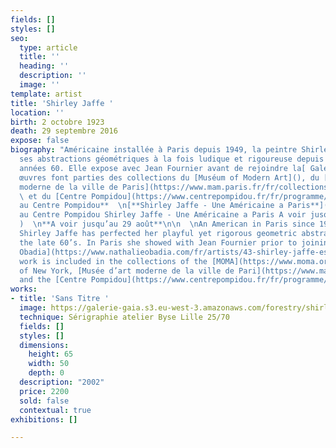 ```yaml
---
fields: []
styles: []
seo:
  type: article
  title: ''
  heading: ''
  description: ''
  image: ''
template: artist
title: 'Shirley Jaffe '
location: ''
birth: 2 octobre 1923
death: 29 septembre 2016
expose: false
biography: "Américaine installée à Paris depuis 1949, la peintre Shirley Jaffe à perfectionné
  ses abstractions géométriques à la fois ludique et rigoureuse depuis la fin des
  années 60. Elle expose avec Jean Fournier avant de rejoindre la[ Galerie Obadia](https://www.nathalieobadia.com/fr/artists/43-shirley-jaffe-estate/overview/)\n\nSes
  œuvres font parties des collections du [Muséum of Modern Art](), du [Musee d'art
  moderne de la ville de Paris](https://www.mam.paris.fr/fr/collections-en-ligne#/artwork/180000000001033?layout=grid&filters=query%3Ajaffe)
  \ et du [Centre Pompidou](https://www.centrepompidou.fr/fr/programme/agenda/evenement/agYUNKn).\n\n**Exposition
  au Centre Pompidou**  \n[**Shirley Jaffe - Une Américaine a Paris**](Exposition
  au Centre Pompidou Shirley Jaffe - Une Américaine a Paris A voir jusqu’au 29 août
  )  \n**A voir jusqu’au 29 août**\n\n  \nAn American in Paris since 1949, the painter
  Shirley Jaffe has perfected her playful yet rigorous geometric abstractions since
  the late 60’s. In Paris she showed with Jean Fournier prior to joining the [Gallery
  Obadia](https://www.nathalieobadia.com/fr/artists/43-shirley-jaffe-estate/overview/).\n\nJaffe´s
  work is included in the collections of the [MOMA](https://www.moma.org/collection/works/79369)
  of New York, [Musée d’art moderne de la ville de Pari](https://www.mam.paris.fr/fr/collections-en-ligne#/artwork/180000000001033?layout=grid&filters=query%3Ajaffe)s
  and the [Centre Pompidou](https://www.centrepompidou.fr/fr/programme/agenda/evenement/agYUNKn).\n\n[#galeriegaia](https://www.instagram.com/explore/tags/galeriegaia/)[#artabstrait](https://www.instagram.com/explore/tags/artabstrait/)[#painting](https://www.instagram.com/explore/tags/painting/)[#painter](https://www.instagram.com/explore/tags/painter/)"
works:
- title: 'Sans Titre '
  image: https://galerie-gaia.s3.eu-west-3.amazonaws.com/forestry/shirley-jaffe-sans-titre-2570.jpg
  technique: Sérigraphie atelier Byse Lille 25/70
  fields: []
  styles: []
  dimensions:
    height: 65
    width: 50
    depth: 0
  description: "2002"
  price: 2200
  sold: false
  contextual: true
exhibitions: []

---
```

